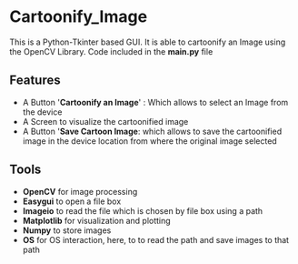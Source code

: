 **Cartoonify_Image**
====================

This is a Python-Tkinter based GUI. It is able to cartoonify an Image using the OpenCV Library.
Code included in the **main.py** file

Features
--------
* A Button '**Cartoonify an Image**' : Which allows to select an Image from the device
* A Screen to visualize the cartoonified image
* A Button '**Save Cartoon Image**: which allows to save the cartoonified image in the device location from where the original image selected

Tools
-----
* **OpenCV** for image processing
* **Easygui** to open a file box
* **Imageio** to read the file which is chosen by file box using a path
* **Matplotlib** for visualization and plotting
* **Numpy** to store images
* **OS** for OS interaction, here, to  to read the path and save images to that path

